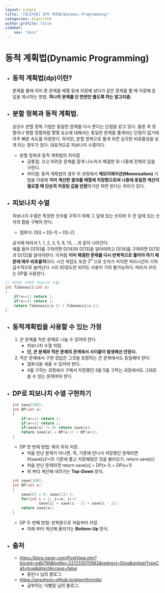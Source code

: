 ```yaml
---
layout: single
title: "[알고리즘] 동적 계획법(Dynamic Programming)"
categories: Algorithm
author_profile: false
sidebar:
    nav: "docs"
---
```


# 동적 계획법(Dynamic Programming)
- 동적 계획법(dp)이란?  
	- 
	문제를 풀때 이미 푼 문제를 배열 등에 저장해 놨다가 같은 문제를 풀 때 저장해 둔 답을 제시하는 방법.
**하나의 문제를 단 한번만 풀도록 하는 알고리즘.**


- 분할 정복과 동적 계획법.
	-    
	상당수 분할 정복 기법은 동일한 문제를 다시 푼다는 단점을 같고 있다. 
물론 퀵 정렬이나 병합 정렬처럼 몇몇 요소에 대해서는 동일한 문제를 풀게되는 단점이 없기에 아주 빠른 속도를 자랑한다.
하지만, 분할 정복으로 풀게 되면 심각한 비효율성을 낳게 되는 경우가 있다. 대표적으로 피보나치 수열이다.
	- 분할 정복과 동적 계획법의 차이점
		-  공통점: 크고 어려운 문제를 잘게 나누어서 해결한 뒤 나중에 전체의 답을 구한다.
		- 차이점: 동적 계획법의 경우 이 과정에서 **메모이제이션(Memoization)** 기법을 이용해 **이미 계산한 결과를 배열에 저장함으로써 나중에 동일한 계산이 필요할 때 단순히 저장된 값을 반환**하기만 하면 된다는 차이가 있다.


- 피보나치 수열
	- 
	피보나치 수열은 특정한 숫자를 구하기 위해 그 앞에 있는 숫자와 두 칸 앞에 있는 숫자의 합을 구해야 한다.
	
	- 점화식: D[i] = D[i-1] + D[i-2]
	
	공식에 따라서 1, 1, 2, 3, 5, 8, 13, ...과 같이 나아간다.   
	예를 들어 D[15]를 구하려면 D[14]와 D[13]을 알아야하고 D[14]를 구하려면 D[13]과 D[12]를 알아야한다. 이처럼 **이미 해결한 문제를 다시 반복적으로 풀어야 하기 때문에 매우 비효율적**이다.
	시간 복잡도 또한 $2^n$   으로 숫자가 커지면 처리시간이 기하급수적으로 늘어난다. n이 30정도만 되어도 사용이 거의 불가능하다.  따라서 우리는 DP를 사용한다.
```c++
// 재귀로 구현한 피보나치 수열.
int fibonacci(int x)
{
	if(x==1) return 1;
	if(x==2) return 1;
	return fibonacci(x-1) + fibonacci(x-2);
}
```

	
- 동적계획법을 사용할 수 있는 가정
	- 
	 1. 큰 문제를 작은 문제로 나눌 수 있어야 한다.
		- 피보나치 수열 처럼.
		- **단, 큰 문제와 작은 문제의 관계에서 사이클이 발생해선 안된다.**
	 2. 작은 문제에서 구한 정답은 그것을 포함하는 큰 문제에서도 동일해야 한다.
		 - 점화식을 세울 수 있어야 한다.
		 - 4를 구하는 과정에서 구해서 저장했던 3을 5를 구하는 과정에서도 그대로 쓸 수 있는 문제여야 한다.

- DP로 피보나치 수열 구현하기
	- 

    ```c++
    int save[100];
    int DP(int x)
    {
	    if(x==1) return 1;
	    if(x==2) return 1;
	    if(save[x] != 0) return save[x];
	    return save[x] = DP(x-1) + DP(x+1);
    }
    ```
    - DP 첫 번재 방법: 재귀 하되 저장.
	    -  처음 만난 문제가 아니면, 즉, 기존에 만나서 저장했던 문제라면 if(save[x]!=0) 기존에 풀고 저장해뒀던 것을 불러오기. return save[x]
	    -  처음 만난 문제라면 return save[x] = DP(x-1) + DP(x+1)
	    -  위 부터 계산해 내려가는 **Top-Down** 방식.
	  
	 ```c++
	 int save[100];
	 int DP(int x)
	 {
		 save[0] = 0; save[1]= 1;
		 for(int i = 2; i<=n; i++)
				 save[i] = save[i - 1] + save[i - 2];
		 return save[x];
	 }
	```
	- DP 두 번째 방법: 반복문으로 처음부터 저장.
		- 아래 부터 계산해 올라가는 **Bottom-Up** 방식.

- 출처
	- 
	- https://blog.naver.com/PostView.nhn?blogId=ndb796&logNo=221233570962&redirect=Dlog&widgetTypeCall=true&directAccess=false
		- 동빈나 님의 블로그.
	- https://ansohxxn.github.io/algorithm/dp/
		- 공부하는 식빵맘 님의 블로그.
